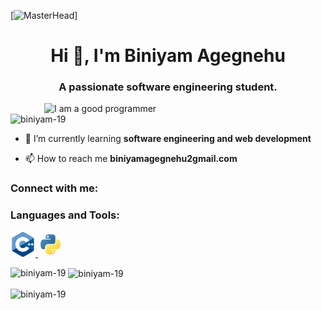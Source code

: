 [![MasterHead](https://th.bing.com/th/id/OIP.bm3rwDGQoYpzHIwn017YrgHaCz?w=740&h=280&rs=1&pid=ImgDetMain)]
<h1 align="center">Hi 👋, I'm Biniyam Agegnehu</h1>
<h3 align="center">A passionate software engineering student.</h3>
<img align="right" src="https://th.bing.com/th/id/R.7a78fd83c5626dc885713c3b5a043d14?rik=dFqjP4CkL0c%2bIw&pid=ImgRaw&r=0" alt="I am a good programmer" width="450">

<p align="left"> <img src="https://komarev.com/ghpvc/?username=biniyam-19&label=Profile%20views&color=0e75b6&style=flat" alt="biniyam-19" /> </p>

- 🌱 I’m currently learning **software engineering and web development**

- 📫 How to reach me **biniyamagegnehu2gmail.com**

<h3 align="left">Connect with me:</h3>
<p align="left">
</p>

<h3 align="left">Languages and Tools:</h3>
<p align="left"> <a href="https://www.w3schools.com/cpp/" target="_blank" rel="noreferrer"> <img src="https://raw.githubusercontent.com/devicons/devicon/master/icons/cplusplus/cplusplus-original.svg" alt="cplusplus" width="40" height="40"/> </a> <a href="https://www.python.org" target="_blank" rel="noreferrer"> <img src="https://raw.githubusercontent.com/devicons/devicon/master/icons/python/python-original.svg" alt="python" width="40" height="40"/> </a> </p>

<p><img align="left" src="https://github-readme-stats.vercel.app/api/top-langs?username=biniyam-19&show_icons=true&locale=en&layout=compact" alt="biniyam-19" /></p>

<p>&nbsp;<img align="center" src="https://github-readme-stats.vercel.app/api?username=biniyam-19&show_icons=true&locale=en" alt="biniyam-19" /></p>

<p><img align="center" src="https://github-readme-streak-stats.herokuapp.com/?user=biniyam-19&" alt="biniyam-19" /></p>
